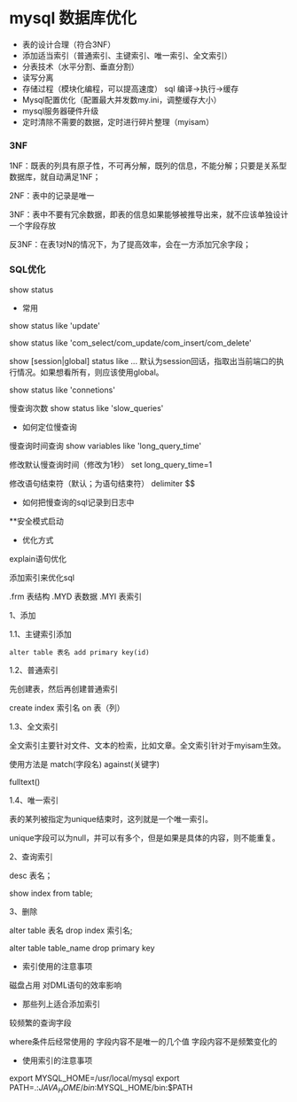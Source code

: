 
# mysql 数据库优化

- 表的设计合理（符合3NF）
- 添加适当索引（普通索引、主键索引、唯一索引、全文索引）
- 分表技术（水平分割、垂直分割）
- 读写分离
- 存储过程（模块化编程，可以提高速度）
sql 编译->执行->缓存
- Mysql配置优化（配置最大并发数my.ini，调整缓存大小）
- mysql服务器硬件升级
- 定时清除不需要的数据，定时进行碎片整理（myisam）

### 3NF

1NF：既表的列具有原子性，不可再分解，既列的信息，不能分解；只要是关系型数据库，就自动满足1NF；

2NF：表中的记录是唯一

3NF：表中不要有冗余数据，即表的信息如果能够被推导出来，就不应该单独设计一个字段存放

反3NF：在表1对N的情况下，为了提高效率，会在一方添加冗余字段；

### SQL优化

show status

- 常用

show status like 'update'

show status like 'com_select/com_update/com_insert/com_delete'

show [session|global] status like ...
默认为session回话，指取出当前端口的执行情况。如果想看所有，则应该使用global。

show status like 'connetions'

慢查询次数
show status like 'slow_queries' 

- 如何定位慢查询

慢查询时间查询
show variables like 'long_query_time'

修改默认慢查询时间（修改为1秒）
set long_query_time=1

修改语句结束符（默认；为语句结束符）
delimiter $$

- 如何把慢查询的sql记录到日志中

**安全模式启动

- 优化方式

explain语句优化

添加索引来优化sql

.frm 表结构
.MYD 表数据
.MYI 表索引

1、添加

1.1、主键索引添加

`alter table 表名 add primary key(id)`

1.2、普通索引

先创建表，然后再创建普通索引

create index 索引名 on 表（列） 

1.3、全文索引

全文索引主要针对文件、文本的检索，比如文章。全文索引针对于myisam生效。

使用方法是 match(字段名) against(关键字)

fulltext()

1.4、唯一索引

表的某列被指定为unique结束时，这列就是一个唯一索引。

unique字段可以为null，并可以有多个，但是如果是具体的内容，则不能重复。

2、查询索引

desc 表名；

show index from table;

3、删除

alter table 表名 drop index 索引名;

alter table table_name drop  primary key


- 索引使用的注意事项

磁盘占用
对DML语句的效率影响

- 那些列上适合添加索引

较频繁的查询字段

where条件后经常使用的
字段内容不是唯一的几个值
字段内容不是频繁变化的

- 使用索引的注意事项


export MYSQL_HOME=/usr/local/mysql
export PATH=.:$JAVA_HOME/bin:$MYSQL_HOME/bin:$PATH